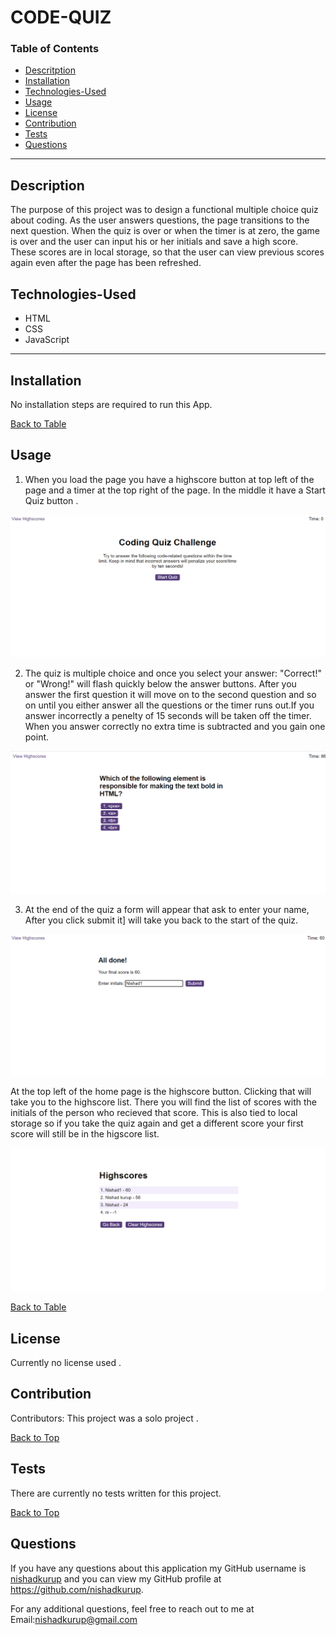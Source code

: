 # CODE-QUIZ


 ### Table of Contents
 * [Descritption](#description)
 * [Installation](#installation)
 * [Technologies-Used](#technologies-used)
 * [Usage](#usage)
 * [License](#license)
 * [Contribution](#contribution)
 * [Tests](#tests)
 * [Questions](#questions)
___
  ## Description
  The purpose of this project was to design a functional multiple choice quiz about coding. As the user answers questions, the page transitions to the next question. When the quiz is over or when the timer is at zero, the game is over and the user can input his or her initials and save a high score. These scores are in local storage, so that the user can view previous scores again even after the page has been refreshed.
  

## Technologies-Used
* HTML
* CSS
* JavaScript
----

 ## Installation
 No installation steps are required to run this App.

[Back to Table](#table-of-contents) 

 ## Usage
1. When you load the page you have a highscore button at top left of the page and a timer at the top right of the page.
In the  middle it have a Start Quiz button .


![Image](Assets/images/image1.png)


2. The quiz is multiple choice and once you select your answer: "Correct!" or "Wrong!" will flash quickly below the answer buttons. After you answer the first question it will move on to the second question and so on until you either answer all the questions or the timer runs out.If you answer incorrectly a penelty of 15 seconds will be taken off the timer. When you answer correctly no extra time is subtracted and you gain one point.


![Image](Assets/images/image2.png)


3. At the end of the quiz a form will appear that ask to enter your name, After you click submit it] will take you back to the start of the quiz.


![Image](Assets/images/image3.png)



 At the top left of the home page is the highscore button. Clicking that will take you to the highscore list. There you will find the list of scores with the initials of the person who recieved that score. This is also tied to local storage so if you take the quiz again and get a different score your first score will still be in the higscore list.


 ![Image](Assets/images/image4.png)

[Back to Table](#table-of-contents) 

## License 
Currently no license used .


## Contribution
  Contributors: This project was a solo project .

  [Back to Top](#table-of-contents)

  ## Tests
  There are currently no tests written for this project.

  [Back to Top](#table-of-contents)
    

  ## Questions
  If you have any questions about this application my GitHub username is
  [nishadkurup](github.com/nishadkurup) and you can view my GitHub profile at https://github.com/nishadkurup. 

  For any additional questions, feel free to reach out to me at Email:nishadkurup@gmail.com













